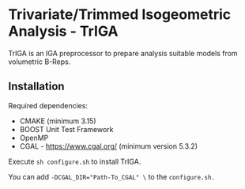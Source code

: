 # Trivariate/Trimmed Isogeometric Analysis - TrIGA 

TrIGA is an IGA preprocessor to prepare analysis suitable models from volumetric B-Reps.

## Installation
Required dependencies:
- CMAKE (minimum 3.15)
- BOOST Unit Test Framework
- OpenMP
- CGAL - https://www.cgal.org/ (minimum version 5.3.2) 

Execute `sh configure.sh` to install TrIGA.

You can add ```-DCGAL_DIR="Path-To_CGAL" \``` to the `configure.sh.`
